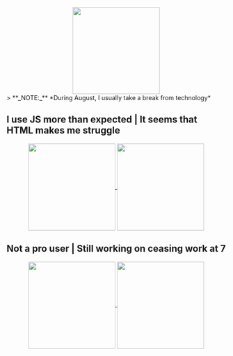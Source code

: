 <div align="center">
  <a href="https://github.com/anuraghazra/github-readme-stats">
      <img height=200 align="center" src="http://github-profile-summary-cards.vercel.app/api/cards/profile-details?username=ValentinaPasqual&theme=graywhite" />
  </a>
</div>
> **_NOTE:_**  *During August, I usually take a break from technology*

## I use JS more than expected | It seems that HTML makes me struggle
<div align="center">
  <a href="https://github.com/anuraghazra/github-readme-stats">
    <img height=200 align="center" src="http://github-profile-summary-cards.vercel.app/api/cards/repos-per-language?username=ValentinaPasqual&theme=graywhite" />
  </a>
  <a href="https://github.com/anuraghazra/convoychat">
    <img height=200 align="center" src="http://github-profile-summary-cards.vercel.app/api/cards/most-commit-language?username=ValentinaPasqual&theme=graywhite"/>
  </a>
</div>

## Not a pro user | Still working on ceasing work at 7
<div align="center">
  <a href="https://github.com/anuraghazra/github-readme-stats">
    <img height=200 align="center" src="http://github-profile-summary-cards.vercel.app/api/cards/stats?username=ValentinaPasqual&theme=graywhite" />
  </a>
  <a href="https://github.com/anuraghazra/convoychat">
    <img height=200 align="center" src="http://github-profile-summary-cards.vercel.app/api/cards/productive-time?username=ValentinaPasqual&theme=graywhite"/>
  </a>
</div>





